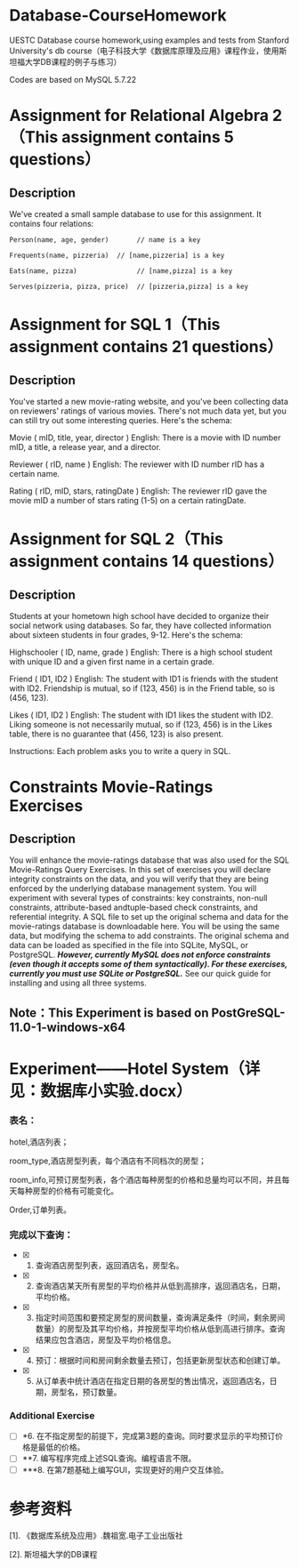 # Database-CourseHomework

  UESTC Database course homework,using examples and tests from Stanford University's db course（电子科技大学《数据库原理及应用》课程作业，使用斯坦福大学DB课程的例子与练习）
  
  Codes are based on MySQL 5.7.22

# Assignment for Relational Algebra 2（This assignment contains 5 questions）

## Description

We've created a small sample database to use for this assignment. It contains four relations:
    
    Person(name, age, gender)       // name is a key
    
    Frequents(name, pizzeria)  // [name,pizzeria] is a key
    
    Eats(name, pizza)               // [name,pizza] is a key
    
    Serves(pizzeria, pizza, price)  // [pizzeria,pizza] is a key

# Assignment for SQL 1（This assignment contains 21 questions）

## Description

  You've started a new movie-rating website, and you've been collecting data on reviewers' ratings of various movies. There's not much data yet, but you can still try out some interesting queries. Here's the schema:

  Movie ( mID, title, year, director )
English: There is a movie with ID number mID, a title, a release year, and a director.

  Reviewer ( rID, name )
English: The reviewer with ID number rID has a certain name.

  Rating ( rID, mID, stars, ratingDate )
English: The reviewer rID gave the movie mID a number of stars rating (1-5) on a certain ratingDate.

# Assignment for SQL 2（This assignment contains 14 questions）

## Description

Students at your hometown high school have decided to organize their social network using databases. So far, they have collected information about sixteen students in four grades, 9-12. Here's the schema:

Highschooler ( ID, name, grade ) English: There is a high school student with unique ID and a given first name in a certain grade.

Friend ( ID1, ID2 ) English: The student with ID1 is friends with the student with ID2. Friendship is mutual, so if (123, 456) is in the Friend table, so is (456, 123).

Likes ( ID1, ID2 ) English: The student with ID1 likes the student with ID2. Liking someone is not necessarily mutual, so if (123, 456) is in the Likes table, there is no guarantee that (456, 123) is also present.

Instructions: Each problem asks you to write a query in SQL.

# Constraints Movie-Ratings Exercises

## Description

You will enhance the movie-ratings database that was also used for the SQL Movie-Ratings Query Exercises. In this set of exercises you will declare integrity constraints on the data, and you will verify that they are being enforced by the underlying database management system. You will experiment with several types of constraints: key constraints, non-null constraints, attribute-based andtuple-based check constraints, and referential integrity. A SQL file to set up the original schema and data for the movie-ratings database is downloadable here. You will be using the same data, but modifying the schema to add constraints. The original schema and data can be loaded as specified in the file into SQLite, MySQL, or PostgreSQL. ***However, currently MySQL does not enforce constraints (even though it accepts some of them syntactically). For these exercises, currently you must use SQLite or PostgreSQL.*** See our quick guide for installing and using all three systems.

## Note：This Experiment is based on PostGreSQL-11.0-1-windows-x64

# Experiment——Hotel System（详见：数据库小实验.docx）

### 表名：

hotel,酒店列表；

room_type,酒店房型列表，每个酒店有不同档次的房型；

room_info,可预订房型列表，各个酒店每种房型的价格和总量均可以不同，并且每天每种房型的价格有可能变化。

Order,订单列表。

### 完成以下查询：
- [x] 1.	查询酒店房型列表，返回酒店名，房型名。
- [x] 2.	查询酒店某天所有房型的平均价格并从低到高排序，返回酒店名，日期，平均价格。
- [x] 3.	指定时间范围和要预定房型的房间数量，查询满足条件（时间，剩余房间数量）的房型及其平均价格，并按房型平均价格从低到高进行排序。查询结果应包含酒店，房型及平均价格信息。
- [x] 4.  预订：根据时间和房间剩余数量去预订，包括更新房型状态和创建订单。
- [x] 5.  从订单表中统计酒店在指定日期的各房型的售出情况，返回酒店名，日期，房型名，预订数量。

### Additional Exercise

- [ ] *6. 在不指定房型的前提下，完成第3题的查询。同时要求显示的平均预订价格是最低的价格。
- [ ] **7. 编写程序完成上述SQL查询。编程语言不限。
- [ ] ***8. 在第7题基础上编写GUI，实现更好的用户交互体验。

# 参考资料

[1]. 《数据库系统及应用》.魏祖宽.电子工业出版社

[2]. 斯坦福大学的DB课程
